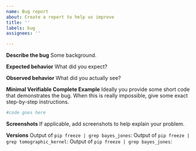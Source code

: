 ```yaml
---
name: Bug report
about: Create a report to help us improve
title: ''
labels: bug
assignees: ''

---
```


**Describe the bug**
Some background.

**Expected behavior**
What did you expect?

**Observed behavior**
What did you actually see?

**Minimal Verifiable Complete Example**
Ideally you provide some short code that demonstrates the bug. When this is really impossible, give some exact step-by-step instructions.

```python
#code goes here
```

**Screenshots**
If applicable, add screenshots to help explain your problem.

**Versions**
Output of `pip freeze | grep bayes_jones`:
Output of `pip freeze | grep tomographic_kernel`:
Output of `pip freeze | grep bayes_jones`:
